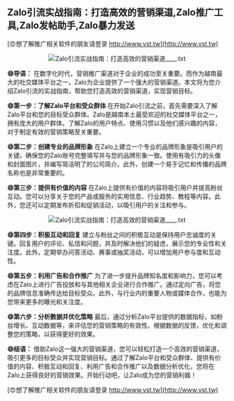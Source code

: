 ## **Zalo引流实战指南：打造高效的营销渠道,Zalo推广工具,Zalo发帖助手,Zalo暴力发送**

[😍想了解推广相关软件的朋友请登录 http://www.vst.tw](http://www.vst.tw)

 <center><img src="https://vst.tw/MP4/tuiguang/png/1.png" alt="Zalo引流实战指南：打造高效的营销渠道____.txt"></center>

**😄导语：**
在数字化时代，营销推广渠道对于企业的成功至关重要。而作为越南最大的社交媒体平台之一，Zalo为企业提供了一个强大的营销渠道。本文将为您介绍Zalo引流的实战指南，帮助您打造高效的营销渠道，实现营销目标。

**😄第一步：了解Zalo平台和受众群体**
在开始Zalo引流之前，首先需要深入了解Zalo平台和您的目标受众群体。Zalo是越南本土最受欢迎的社交媒体平台之一，拥有庞大的用户群体。了解Zalo的用户特点、使用习惯以及他们感兴趣的内容，对于制定有效的营销策略至关重要。

**😄第二步：创建专业的品牌形象**
在Zalo上建立一个专业的品牌形象是吸引用户的关键。确保您的Zalo账号完整填写并与您的品牌形象一致。使用有吸引力的头像和封面图片，并编写简洁明了的公司简介。此外，创建一个易于记忆和传播的品牌名称也是非常重要的。

**😄第三步：提供有价值的内容**
在Zalo上提供有价值的内容将吸引用户并提高粉丝互动。您可以分享关于您的产品或服务的实用信息、行业趋势、教程等内容。此外，您还可以定期发布折扣和促销活动，以吸引用户的关注和参与。

 <center><img src="https://vst.tw/MP4/tuiguang/png/4.png" alt="Zalo引流实战指南：打造高效的营销渠道____.txt"></center>

**😄第四步：积极互动和回复**
建立与粉丝之间的积极互动是保持用户忠诚度的关键。回复用户的评论、私信和问题，并及时解决他们的疑虑，展示您的专业性和关注度。此外，定期举办问答活动、赛事或抽奖活动，可以增加用户参与度和互动性。

**😄第五步：利用广告和合作推广**
为了进一步提升品牌知名度和影响力，您可以考虑在Zalo上进行广告投放和与其他相关企业进行合作推广。通过定向广告，将您的品牌信息准确传达给目标受众。此外，与行业内的重要人物或媒体合作，也能为您带来更多的曝光和关注度。

**😄第六步：分析数据并优化策略**
最后，通过分析Zalo平台提供的数据指标，如粉丝增长、互动数据等，来评估您的营销策略的有效性。根据数据的反馈，优化和调整您的策略，以获得更好的效果。

**😄结语：**
借助Zalo这一强大的营销渠道，您可以轻松打造一个高效的营销渠道，吸引更多的目标受众并实现营销目标。通过了解Zalo平台和受众群体、提供有价值的内容、积极互动和回复、利用广告和合作推广以及数据分析优化，您将在Zalo上获得良好的营销效果。开始行动吧，让Zalo成为您的营销利器！

[😍想了解推广相关软件的朋友请登录 http://www.vst.tw](http://www.vst.tw)



